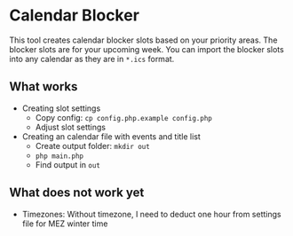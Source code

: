 # Calendar Blocker

This tool creates calendar blocker slots based on your priority areas.
The blocker slots are for your upcoming week.
You can import the blocker slots into any calendar as they are in `*.ics` format.

## What works

- Creating slot settings
    - Copy config: `cp config.php.example config.php`
    - Adjust slot settings
- Creating an calendar file with events and title list
    - Create output folder: `mkdir out`
    - `php main.php`
    - Find output in `out`

## What does not work yet

- Timezones: Without timezone, I need to deduct one hour from settings file for MEZ winter time